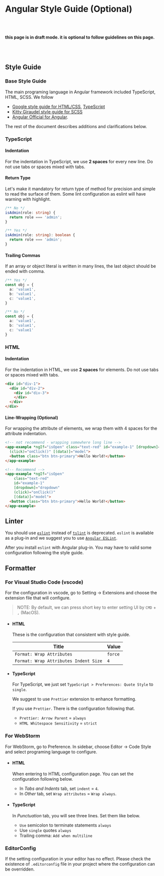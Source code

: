 # Angular Style Guide (Optional)

<br>
<br>

**this page is in draft mode. it is optional to follow guidelines on this page.**

<br>
<br>

## Style Guide

### Base Style Guide

The main programing language in Angular framework included TypeScript, HTML, SCSS. We follow

- [Google style guide for HTML/CSS](https://google.github.io/styleguide/htmlcssguide.html), [TypeScript](https://google.github.io/styleguide/tsguide.html)
- [Kitty Giraudel style guide for SCSS](https://sass-guidelin.es/)
- [Angular Official for Angular](https://angular.io/guide/styleguide).

The rest of the document describes additions and clarifications below.

### TypeScript

#### Indentation

For the indentation in TypeScript, we use **2 spaces** for every new line. Do not use tabs or spaces mixed with tabs.

#### Return Type

Let's make it mandatory for return type of method for precision and simple to read the surface of them. Some lint configuration as eslint will have warning with highlight.

```typescript
/** No */
isAdmin(role: string) {
  return role === 'admin';
}

/** Yes */
isAdmin(role: string): boolean {
  return role === 'admin';
}
```

#### Trailing Commas

If an array or object literal is written in many lines, the last object should be ended with comma.

```typescript
/** Yes */
const obj = {
  a: 'value1',
  b: 'value1',
  c: 'value1',
}

/** No */
const obj = {
  a: 'value1',
  b: 'value1',
  c: 'value1'
}
```

### HTML

#### Indentation

For the indentation in HTML, we use **2 spaces** for elements. Do not use tabs or spaces mixed with tabs.

```html
<div id="div-1">
  <div id="div-2">
    <div id="div-3">
    </div>
  </div>
</div>
```

#### Line-Wrapping (Optional)

For wrapping the attribute of elements, we wrap them with 4 spaces for the attribute indentation.

```html
<!-- not recommend - wrapping somewhere long line -->
<app-example *ngIf="isOpen" class="text-red" id="example-1" [dropdown]="dropdown" 
  (click)="onClick()" [(data)]="model">
  <button class="btn btn-primary">Hello World!</button>
</app-example>

<!-- Recommend -->
<app-example *ngIf="isOpen"
    class="text-red"
    id="example-1"
    [dropdown]="dropdown"
    (click)="onClick()"
    [(data)]="model">
  <button class="btn btn-primary">Hello World!</button>
</app-example>
```

## Linter

You should use [`eslint`](https://eslint.org/) instead of [`tslint`](https://palantir.github.io/tslint/) is deprecated. `eslint` is available as a plug-in and we suggest you to use [`Angular ESLint`](https://github.com/angular-eslint/angular-eslint#migrating-an-angular-cli-project-from-codelyzer-and-tslint).

After you install `eslint` with Angular plug-in. You may have to valid some configuration following the style guide.

## Formatter

### For Visual Studio Code (vscode)

For the configuration in vscode, go to Setting -> Extensions and choose the extension file that will configure.

> NOTE: By default, we can press short key to enter setting UI by `CMD` + `,` (MacOS).

- #### HTML

  These is the configuration that consistent with style guide.

  | Title | Value |
  |--------|----------------|
  | `Format: Wrap Attributes` |  `force`  |
  | `Format: Wrap Attributes Indent Size` | `4` |

- #### TypeScript

  For TypeScript, we just set `TypeScript > Preferences: Quote Style` to `single`.

  We suggest to use `Prettier` extension to enhance formatting.

  If you use `Prettier`. There is the configuration following that.

  - `Prettier: Arrow Parent` = `always`
  - `HTML Whitespace Sensitivity` = `strict`

### For WebStorm

For WebStorm, go to Preference. In sidebar, choose Editor -> Code Style and select programing language to configure.

- #### HTML

  When entering to HTML configuration page. You can set the configuration following below.

  - In _Tabs and Indents_ tab, set `indent` = `4`.
  - In _Other_ tab, set `Wrap attributes` = `Wrap always`.

- #### TypeScript

  In _Punctuation_ tab, you will see three lines. Set them like below.

  - `Use` semicolon to terminate statements `always`
  - Use `single` quotes `always`
  - Trailing comma: `Add when multiline`

### EditorConfig

If the setting configuration in your editor has no effect. Please check the existence of `.editorconfig` file in your project where the configuration can be overridden.

